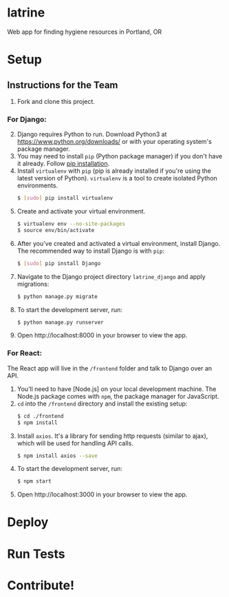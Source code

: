 # latrine
Web app for finding hygiene resources in Portland, OR

# Setup

## Instructions for the Team
1. Fork and clone this project.
### For Django:
2. Django requires Python to run. Download Python3 at https://www.python.org/downloads/ or with your operating system's package manager.
3. You may need to install ```pip``` (Python package manager) if you don't have it already. Follow [pip installation](http://pip.readthedocs.io/en/stable/installing/#install-pip).
4. Install ```virtualenv``` with ```pip``` (pip is already installed if you're using the latest version of Python). ```virtualenv``` is a tool to create isolated Python environments.
    ```sh
    $ [sudo] pip install virtualenv
    ```
5. Create and activate your virtual environment.
    ```sh
    $ virtualenv env --no-site-packages
    $ source env/bin/activate
    ```
6. After you’ve created and activated a virtual environment, install Django. The recommended way to install Django is with ```pip```:
    ```sh
    $ [sudo] pip install Django
    ```
7. Navigate to the Django project directory ```latrine_django``` and apply migrations:
    ```sh
    $ python manage.py migrate
    ```
8. To start the development server, run:
    ```sh
    $ python manage.py runserver
    ```
9. Open http://localhost:8000 in your browser to view the app.
### For React:
The React app will live in the ```/frontend``` folder and talk to Django over an API.
1. You’ll need to have [Node.js] on your local development machine. The Node.js package comes with ```npm```, the package manager for JavaScript.
1. ```cd``` into the ```/frontend``` directory and install the existing setup:
    ```sh
    $ cd ./frontend
    $ npm install
    ```
2. Install ```axios```. It's a library for sending http requests (similar to ajax), which will be used for handling API calls.
    ```sh
    $ npm install axios --save
    ```
3. To start the development server, run:
    ```sh
    $ npm start
    ```
4. Open http://localhost:3000 in your browser to view the app.

# Deploy

# Run Tests

# Contribute!

